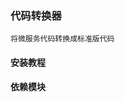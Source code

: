 ### 代码转换器
    
    将微服务代码转换成标准版代码
   
#### 安装教程
    
   

#### 依赖模块
    
    
    
    
    
    
    